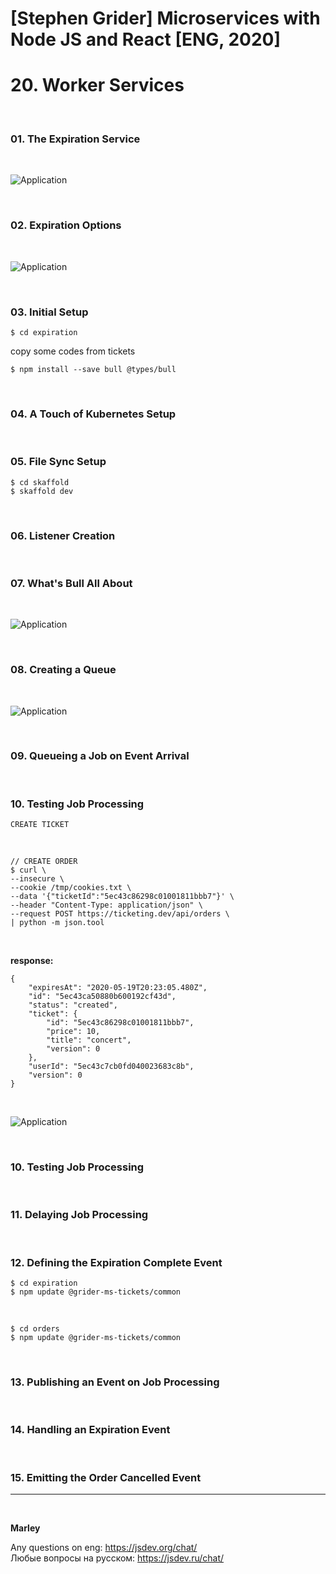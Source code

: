 # [Stephen Grider] Microservices with Node JS and React [ENG, 2020]

# 20. Worker Services

<br/>

### 01. The Expiration Service

<br/>

![Application](/img/pic-20-01.png?raw=true)

<br/>

### 02. Expiration Options

<br/>

![Application](/img/pic-20-02.png?raw=true)

<br/>

### 03. Initial Setup

    $ cd expiration

copy some codes from tickets

    $ npm install --save bull @types/bull

<br/>

### 04. A Touch of Kubernetes Setup

<br/>

### 05. File Sync Setup

    $ cd skaffold
    $ skaffold dev

<br/>

### 06. Listener Creation

<br/>

### 07. What's Bull All About

<br/>

![Application](/img/pic-20-03.png?raw=true)

<br/>

### 08. Creating a Queue

<br/>

![Application](/img/pic-20-04.png?raw=true)

<br/>

### 09. Queueing a Job on Event Arrival

<br/>

### 10. Testing Job Processing

```
CREATE TICKET
```

<br/>

```
// CREATE ORDER
$ curl \
--insecure \
--cookie /tmp/cookies.txt \
--data '{"ticketId":"5ec43c86298c01001811bbb7"}' \
--header "Content-Type: application/json" \
--request POST https://ticketing.dev/api/orders \
| python -m json.tool
```

<br/>

**response:**

```
{
    "expiresAt": "2020-05-19T20:23:05.480Z",
    "id": "5ec43ca50880b600192cf43d",
    "status": "created",
    "ticket": {
        "id": "5ec43c86298c01001811bbb7",
        "price": 10,
        "title": "concert",
        "version": 0
    },
    "userId": "5ec43c7cb0fd040023683c8b",
    "version": 0
}
```

<br/>

![Application](/img/pic-20-05.png?raw=true)

<br/>

### 10. Testing Job Processing

<br/>

### 11. Delaying Job Processing

<br/>

### 12. Defining the Expiration Complete Event

    $ cd expiration
    $ npm update @grider-ms-tickets/common

<br/>

    $ cd orders
    $ npm update @grider-ms-tickets/common

<br/>

### 13. Publishing an Event on Job Processing

<br/>

### 14. Handling an Expiration Event

<br/>

### 15. Emitting the Order Cancelled Event

---

<br/>

**Marley**

Any questions on eng: https://jsdev.org/chat/  
Любые вопросы на русском: https://jsdev.ru/chat/
